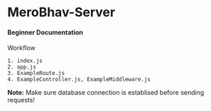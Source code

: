 # MeroBhav-Server

#### Beginner Documentation
Workflow
```
1. index.js
2. app.js
3. ExampleRoute.js
4. ExampleController.js, ExampleMiddleware.js
```
**Note:** Make sure database connection is establised before sending requests!